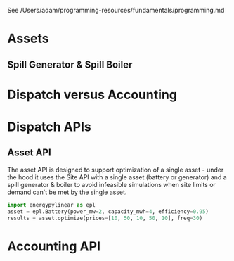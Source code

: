 See /Users/adam/programming-resources/fundamentals/programming.md
# Assets

## Spill Generator & Spill Boiler

# Dispatch versus Accounting

# Dispatch APIs


## Asset API

The asset API is designed to support optimization of a single asset - under the hood it uses the Site API with a single asset (battery or generator) and a spill generator & boiler to avoid infeasible simulations when site limits or demand can't be met by the single asset.

```python
import energypylinear as epl
asset = epl.Battery(power_mw=2, capacity_mwh=4, efficiency=0.95)
results = asset.optimize(prices=[10, 50, 10, 50, 10], freq=30)
```


# Accounting API
